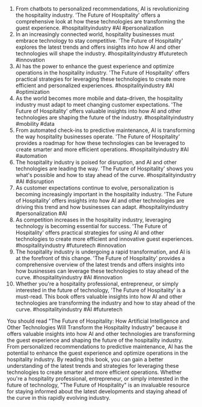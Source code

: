 1. From chatbots to personalized recommendations, AI is revolutionizing the hospitality industry. 'The Future of Hospitality' offers a comprehensive look at how these technologies are transforming the guest experience. #hospitalityindustry #AI #personalization
2. In an increasingly connected world, hospitality businesses must embrace technology to stay competitive. 'The Future of Hospitality' explores the latest trends and offers insights into how AI and other technologies will shape the industry. #hospitalityindustry #futuretech #innovation
3. AI has the power to enhance the guest experience and optimize operations in the hospitality industry. 'The Future of Hospitality' offers practical strategies for leveraging these technologies to create more efficient and personalized experiences. #hospitalityindustry #AI #optimization
4. As the world becomes more mobile and data-driven, the hospitality industry must adapt to meet changing customer expectations. 'The Future of Hospitality' offers valuable insights into how AI and other technologies are shaping the future of the industry. #hospitalityindustry #mobility #data
5. From automated check-ins to predictive maintenance, AI is transforming the way hospitality businesses operate. 'The Future of Hospitality' provides a roadmap for how these technologies can be leveraged to create smarter and more efficient operations. #hospitalityindustry #AI #automation
6. The hospitality industry is poised for disruption, and AI and other technologies are leading the way. 'The Future of Hospitality' shows you what's possible and how to stay ahead of the curve. #hospitalityindustry #AI #disruption
7. As customer expectations continue to evolve, personalization is becoming increasingly important in the hospitality industry. 'The Future of Hospitality' offers insights into how AI and other technologies are driving this trend and how businesses can adapt. #hospitalityindustry #personalization #AI
8. As competition increases in the hospitality industry, leveraging technology is becoming essential for success. 'The Future of Hospitality' offers practical strategies for using AI and other technologies to create more efficient and innovative guest experiences. #hospitalityindustry #futuretech #innovation
9. The hospitality industry is undergoing a rapid transformation, and AI is at the forefront of this change. 'The Future of Hospitality' provides a comprehensive overview of the latest trends and offers insights into how businesses can leverage these technologies to stay ahead of the curve. #hospitalityindustry #AI #innovation
10. Whether you're a hospitality professional, entrepreneur, or simply interested in the future of technology, 'The Future of Hospitality' is a must-read. This book offers valuable insights into how AI and other technologies are transforming the industry and how to stay ahead of the curve. #hospitalityindustry #AI #futuretech

You should read "The Future of Hospitality: How Artificial Intelligence and Other Technologies Will Transform the Hospitality Industry" because it offers valuable insights into how AI and other technologies are transforming the guest experience and shaping the future of the hospitality industry. From personalized recommendations to predictive maintenance, AI has the potential to enhance the guest experience and optimize operations in the hospitality industry. By reading this book, you can gain a better understanding of the latest trends and strategies for leveraging these technologies to create smarter and more efficient operations. Whether you're a hospitality professional, entrepreneur, or simply interested in the future of technology, "The Future of Hospitality" is an invaluable resource for staying informed about the latest developments and staying ahead of the curve in this rapidly evolving industry.
